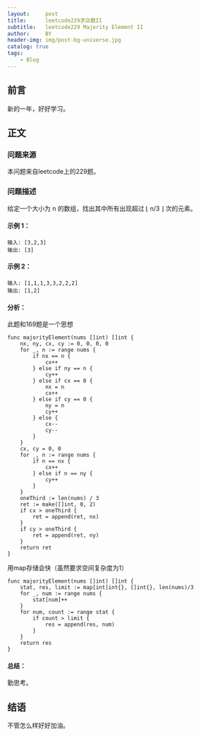 ```yaml
---
layout:     post
title:      leetcode229求众数II
subtitle:   leetcode229 Majority Element II
author:     BY
header-img: img/post-bg-universe.jpg
catalog: true
tags:
    - Blog
---
```



## 前言

新的一年，好好学习。

## 正文

### 问题来源

本问题来自leetcode上的229题。

### 问题描述

给定一个大小为 n 的数组，找出其中所有出现超过 ⌊ n/3 ⌋ 次的元素。  

#### 示例 1：
```
输入: [3,2,3]
输出: [3]
```

#### 示例 2：
```
输入: [1,1,1,3,3,2,2,2]
输出: [1,2]
```

#### 分析：
此题和169题是一个思想
```
func majorityElement(nums []int) []int {
    nx, ny, cx, cy := 0, 0, 0, 0
    for _, n := range nums {
        if nx == n {
            cx++
        } else if ny == n {
            cy++
        } else if cx == 0 {
            nx = n
            cx++
        } else if cy == 0 {
            ny = n
            cy++
        } else {
            cx--
            cy--
        }
    }
    cx, cy = 0, 0
    for _, n := range nums {
        if n == nx {
            cx++
        } else if n == ny {
            cy++
        }
    }
    oneThird := len(nums) / 3 
    ret := make([]int, 0, 2)
    if cx > oneThird {
        ret = append(ret, nx)
    }
    if cy > oneThird {
        ret = append(ret, ny)
    }
    return ret
}
```
用map存储会快（虽然要求空间复杂度为1）
```
func majorityElement(nums []int) []int {
	stat, res, limit := map[int]int{}, []int{}, len(nums)/3
	for _, num := range nums {
		stat[num]++
	}
	for num, count := range stat {
		if count > limit {
			res = append(res, num)
		}
	}
	return res
}
```

#### 总结：
勤思考。  

## 结语
不管怎么样好好加油。
